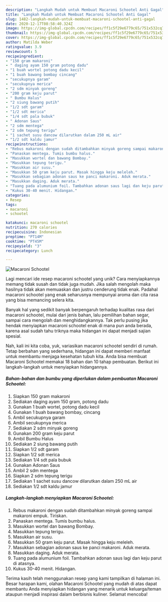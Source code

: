 ```yaml
---
description: "Langkah Mudah untuk Membuat Macaroni Schootel Anti Gagal"
title: "Langkah Mudah untuk Membuat Macaroni Schootel Anti Gagal"
slug: 1482-langkah-mudah-untuk-membuat-macaroni-schootel-anti-gagal
date: 2020-12-17T08:58:40.324Z
image: https://img-global.cpcdn.com/recipes/ff1c5f29e6779c65/751x532cq70/macaroni-schootel-foto-resep-utama.jpg
thumbnail: https://img-global.cpcdn.com/recipes/ff1c5f29e6779c65/751x532cq70/macaroni-schootel-foto-resep-utama.jpg
cover: https://img-global.cpcdn.com/recipes/ff1c5f29e6779c65/751x532cq70/macaroni-schootel-foto-resep-utama.jpg
author: Matilda Weber
ratingvalue: 3.9
reviewcount: 5
recipeingredient:
- "150 gram makaroni"
- " daging ayam 150 gram potong dadu"
- "1 buah wortel potong dadu kecil"
- "1 buah bawang bombay cincang"
- "secukupnya garam"
- "secukupnya merica"
- "2 sdm minyak goreng"
- "200 gram keju parut"
- " Bumbu Halus"
- "2 siung bawang putih"
- "1/2 sdt garam"
- "1/2 sdt merica"
- "1/4 sdt pala bubuk"
- " Adonan Saus"
- "2 sdm mentega"
- "2 sdm tepung terigu"
- "1 sachet susu dancow dilarutkan dalam 250 mL air"
- "1/2 sdt kaldu jamur"
recipeinstructions:
- "Rebus makaroni dengan sudah ditambahkan minyak goreng sampai makaroni empuk. Tiriskan."
- "Panaskan mentega. Tumis bumbu halus."
- "Masukkan wortel dan bawang Bombay."
- "Masukkan tepung terigu."
- "Masukkan air susu."
- "Masukkan 50 gram keju parut. Masak hingga keju meleleh."
- "Masukkan sebagian adonan saus ke panci makaroni. Aduk merata."
- "Masukkan daging. Aduk merata."
- "Tuang pada alumunium foil. Tambahkan adonan saus lagi dan keju parut di atasnya."
- "Kukus 30-40 menit. Hidangan."
categories:
- Resep
tags:
- macaroni
- schootel

katakunci: macaroni schootel 
nutrition: 270 calories
recipecuisine: Indonesian
preptime: "PT14M"
cooktime: "PT45M"
recipeyield: "3"
recipecategory: Lunch

---
```



![Macaroni Schootel](https://img-global.cpcdn.com/recipes/ff1c5f29e6779c65/751x532cq70/macaroni-schootel-foto-resep-utama.jpg)

Lagi mencari ide resep macaroni schootel yang unik? Cara menyiapkannya memang tidak susah dan tidak juga mudah. Jika salah mengolah maka hasilnya tidak akan memuaskan dan justru cenderung tidak enak. Padahal macaroni schootel yang enak seharusnya mempunyai aroma dan cita rasa yang bisa memancing selera kita.

Banyak hal yang sedikit banyak berpengaruh terhadap kualitas rasa dari macaroni schootel, mulai dari jenis bahan, lalu pemilihan bahan segar, sampai cara mengolah dan menghidangkannya. Tak perlu pusing jika hendak menyiapkan macaroni schootel enak di mana pun anda berada, karena asal sudah tahu triknya maka hidangan ini dapat menjadi sajian spesial.




Nah, kali ini kita coba, yuk, variasikan macaroni schootel sendiri di rumah. Tetap berbahan yang sederhana, hidangan ini dapat memberi manfaat untuk membantu menjaga kesehatan tubuh kita. Anda bisa membuat Macaroni Schootel memakai 18 bahan dan 10 tahap pembuatan. Berikut ini langkah-langkah untuk menyiapkan hidangannya.

<!--inarticleads1-->

##### Bahan-bahan dan bumbu yang diperlukan dalam pembuatan Macaroni Schootel:

1. Siapkan 150 gram makaroni
1. Sediakan  daging ayam 150 gram, potong dadu
1. Gunakan 1 buah wortel, potong dadu kecil
1. Gunakan 1 buah bawang bombay, cincang
1. Ambil secukupnya garam
1. Ambil secukupnya merica
1. Sediakan 2 sdm minyak goreng
1. Gunakan 200 gram keju parut
1. Ambil  Bumbu Halus
1. Sediakan 2 siung bawang putih
1. Siapkan 1/2 sdt garam
1. Siapkan 1/2 sdt merica
1. Sediakan 1/4 sdt pala bubuk
1. Gunakan  Adonan Saus
1. Ambil 2 sdm mentega
1. Siapkan 2 sdm tepung terigu
1. Sediakan 1 sachet susu dancow dilarutkan dalam 250 mL air
1. Sediakan 1/2 sdt kaldu jamur




<!--inarticleads2-->

##### Langkah-langkah menyiapkan Macaroni Schootel:

1. Rebus makaroni dengan sudah ditambahkan minyak goreng sampai makaroni empuk. Tiriskan.
1. Panaskan mentega. Tumis bumbu halus.
1. Masukkan wortel dan bawang Bombay.
1. Masukkan tepung terigu.
1. Masukkan air susu.
1. Masukkan 50 gram keju parut. Masak hingga keju meleleh.
1. Masukkan sebagian adonan saus ke panci makaroni. Aduk merata.
1. Masukkan daging. Aduk merata.
1. Tuang pada alumunium foil. Tambahkan adonan saus lagi dan keju parut di atasnya.
1. Kukus 30-40 menit. Hidangan.




Terima kasih telah menggunakan resep yang kami tampilkan di halaman ini. Besar harapan kami, olahan Macaroni Schootel yang mudah di atas dapat membantu Anda menyiapkan hidangan yang menarik untuk keluarga/teman ataupun menjadi inspirasi dalam berbisnis kuliner. Selamat mencoba!
